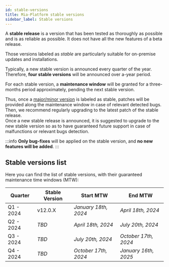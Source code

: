 ```yaml
---
id: stable-versions
title: Mia-Platform stable versions
sidebar_label: Stable versions
---
```


A **stable release** is a version that has been tested as thoroughly as possible and is as reliable as possible. It does not have all the new features of a beta release.

Those versions labeled as _stable_ are particularly suitable for on-premise updates and installations.

Typically, a new stable version is announced every quarter of the year. Therefore, __four stable versions__ will be announced over a-year period.

For each stable version, a **maintenance window** will be granted for a three-months period approximately, pending the next stable version.

Thus, once a [major/minor version](/info/version_policy.md) is labeled as stable, patches will be provided along the maintenance window in case of relevant detected bugs. Then, we recommend regularly upgrading to the latest patch of the stable release.  
Once a new stable release is announced, it is suggested to upgrade to the new stable version so as to have guaranteed future support in case of malfunctions or relevant bugs detection.

:::info
**Only bug-fixes** will be applied on the stable version, and __no new features will be added__.
:::

## Stable versions list

Here you can find the list of stable versions, with their guaranteed maintenance time windows (MTW):

|  Quarter  | Stable Version |      Start MTW       |       End MTW        |
|-----------|----------------|----------------------|----------------------|
| Q1 - 2024 |    v12.0.X     | _January 18th, 2024_ |  _April 18th, 2024_  |
| Q2 - 2024 |     _TBD_      |  _April 18th, 2024_  |  _July 20th, 2024_   |
| Q3 - 2024 |     _TBD_      |  _July 20th, 2024_   | _October 17th, 2024_ |
| Q4 - 2024 |     _TBD_      | _October 17th, 2024_ | _January 16th, 2025_ |